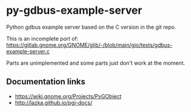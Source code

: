 py-gdbus-example-server
=======================

Python gdbus example server based on the C version in the git repo.

This is an incomplete port of:
https://gitlab.gnome.org/GNOME/glib/-/blob/main/gio/tests/gdbus-example-server.c

Parts are unimplemented and some parts just don't work at the moment.

Documentation links
------------------------
* https://wiki.gnome.org/Projects/PyGObject
* http://lazka.github.io/pgi-docs/
